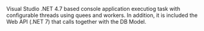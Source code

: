 Visual Studio .NET 4.7 based console application executiog task with configurable threads using quees and workers. In addition, it is included the Web API (.NET 7) that calls together with the DB Model.
